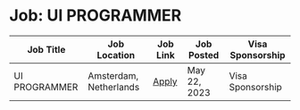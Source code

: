 # Job: UI PROGRAMMER

| Job Title | Job Location | Job Link | Job Posted | Visa Sponsorship |
| --- | --- | --- | --- | --- |
| UI PROGRAMMER | Amsterdam, Netherlands | [Apply](https://boards.greenhouse.io/guerrilla/jobs/6407983002) | May 22, 2023 | Visa Sponsorship |
